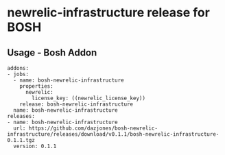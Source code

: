 # newrelic-infrastructure release for BOSH

## Usage - Bosh Addon

```
addons:
- jobs:
  - name: bosh-newrelic-infrastructure
    properties:
      newrelic:
        license_key: ((newrelic_license_key))
    release: bosh-newrelic-infrastructure
  name: bosh-newrelic-infrastructure
releases:
- name: bosh-newrelic-infrastructure
  url: https://github.com/dazjones/bosh-newrelic-infrastructure/releases/download/v0.1.1/bosh-newrelic-infrastructure-0.1.1.tgz
  version: 0.1.1
  ```
